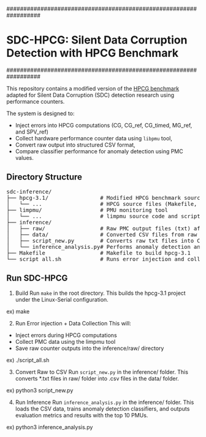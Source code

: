 ##################################################################
# SDC-HPCG: Silent Data Corruption Detection with HPCG Benchmark #
##################################################################

This repository contains a modified version of the [HPCG benchmark](https://www.hpcg-benchmark.org/) 
adapted for Silent Data Corruption (SDC) detection research using performance counters.

The system is designed to:
- Inject errors into HPCG computations (CG, CG_ref, CG_timed, MG_ref, and SPV_ref)
- Collect hardware performance counter data using `libpmu` tool,
- Convert raw output into structured CSV format,
- Compare classifier performance for anomaly detection using PMC values.

## Directory Structure ##

<pre lang="md">
sdc-inference/
├── hpcg-3.1/                # Modified HPCG benchmark source
│   └── ...                  # HPCG source files (Makefile, *.cpp, *.hpp, etc.)
├── limpmu/                  # PMU monitoring tool
│   └── ...                  # limpmu source code and scripts
├── inference/              
│   ├── raw/                 # Raw PMC output files (txt) after error injection
│   ├── data/                # Converted CSV files from raw PMC data
│   ├── script_new.py        # Converts raw txt files into CSV format
│   └── inference_analysis.py# Performs anomaly detection and evaluation
├── Makefile                 # Makefile to build hpcg-3.1
└── script_all.sh            # Runs error injection and collects PMC data
</pre>

## Run SDC-HPCG ##

1. Build
Run `make` in the root directory. This builds the hpcg-3.1 project under the Linux-Serial configuration.

ex) make

2. Run Error injection + Data Collection
This will:
- Inject errors during HPCG computations
- Collect PMC data using the limpmu tool
- Save raw counter outputs into the inference/raw/ directory

ex) ./script_all.sh

3. Convert Raw to CSV
Run `script_new.py` in the inference/ folder.
This converts *.txt files in raw/ folder into .csv files in the data/ folder.

ex) python3 script_new.py

4. Run Inference
Run `inference_analysis.py` in the inference/ folder.
This loads the CSV data, trains anomaly detection classifiers, and outputs evaluation metrics and results with the top 10 PMUs.

ex) python3 inference_analysis.py
